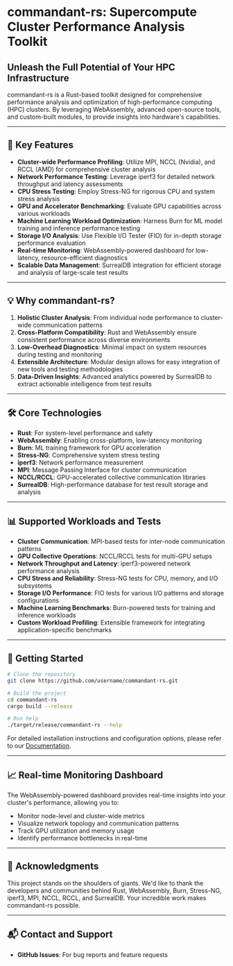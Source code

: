 # commandant-rs: Supercompute Cluster Performance Analysis Toolkit

## Unleash the Full Potential of Your HPC Infrastructure

commandant-rs is a Rust-based toolkit designed for comprehensive performance analysis and optimization of high-performance computing (HPC) clusters. By leveraging WebAssembly, advanced open-source tools, and custom-built modules, to provide insights into hardware's capabilities.

---

## 🚀 Key Features

- **Cluster-wide Performance Profiling**: Utilize MPI, NCCL (Nvidia), and RCCL (AMD) for comprehensive cluster analysis
- **Network Performance Testing**: Leverage iperf3 for detailed network throughput and latency assessments
- **CPU Stress Testing**: Employ Stress-NG for rigorous CPU and system stress analysis
- **GPU and Accelerator Benchmarking**: Evaluate GPU capabilities across various workloads
- **Machine Learning Workload Optimization**: Harness Burn for ML model training and inference performance testing
- **Storage I/O Analysis**: Use Flexible I/O Tester (FIO) for in-depth storage performance evaluation
- **Real-time Monitoring**: WebAssembly-powered dashboard for low-latency, resource-efficient diagnostics
- **Scalable Data Management**: SurrealDB integration for efficient storage and analysis of large-scale test results

---

## 💡 Why commandant-rs?

1. **Holistic Cluster Analysis**: From individual node performance to cluster-wide communication patterns
2. **Cross-Platform Compatibility**: Rust and WebAssembly ensure consistent performance across diverse environments
3. **Low-Overhead Diagnostics**: Minimal impact on system resources during testing and monitoring
4. **Extensible Architecture**: Modular design allows for easy integration of new tools and testing methodologies
5. **Data-Driven Insights**: Advanced analytics powered by SurrealDB to extract actionable intelligence from test results

---

## 🛠️ Core Technologies

- **Rust**: For system-level performance and safety
- **WebAssembly**: Enabling cross-platform, low-latency monitoring
- **Burn**: ML training framework for GPU acceleration
- **Stress-NG**: Comprehensive system stress testing
- **iperf3**: Network performance measurement
- **MPI**: Message Passing Interface for cluster communication
- **NCCL/RCCL**: GPU-accelerated collective communication libraries
- **SurrealDB**: High-performance database for test result storage and analysis

---

## 📊 Supported Workloads and Tests

- **Cluster Communication**: MPI-based tests for inter-node communication patterns
- **GPU Collective Operations**: NCCL/RCCL tests for multi-GPU setups
- **Network Throughput and Latency**: iperf3-powered network performance analysis
- **CPU Stress and Reliability**: Stress-NG tests for CPU, memory, and I/O subsystems
- **Storage I/O Performance**: FIO tests for various I/O patterns and storage configurations
- **Machine Learning Benchmarks**: Burn-powered tests for training and inference workloads
- **Custom Workload Profiling**: Extensible framework for integrating application-specific benchmarks

---

## 🚦 Getting Started

```bash
# Clone the repository
git clone https://github.com/username/commandant-rs.git

# Build the project
cd commandant-rs
cargo build --release

# Run help
./target/release/commandant-rs --help 
```

For detailed installation instructions and configuration options, please refer to our [Documentation](https://docs.commandant-rs.io).

---

## 📈 Real-time Monitoring Dashboard

The WebAssembly-powered dashboard provides real-time insights into your cluster's performance, allowing you to:

- Monitor node-level and cluster-wide metrics
- Visualize network topology and communication patterns
- Track GPU utilization and memory usage
- Identify performance bottlenecks in real-time

---

## 🙏 Acknowledgments

This project stands on the shoulders of giants. We'd like to thank the developers and communities behind Rust, WebAssembly, Burn, Stress-NG, iperf3, MPI, NCCL, RCCL, and SurrealDB. Your incredible work makes commandant-rs possible.

---

## 📬 Contact and Support

- **GitHub Issues**: For bug reports and feature requests
